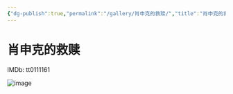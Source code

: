 ```yaml
---
{"dg-publish":true,"permalink":"/gallery/肖申克的救赎/","title":"肖申克的救赎","created":"2025-05-29T16:46:03.583+08:00"}
---
```



# 肖申克的救赎

IMDb: tt0111161

![image](https://img3.doubanio.com/view/photo/s_ratio_poster/public/p480747492.webp)

